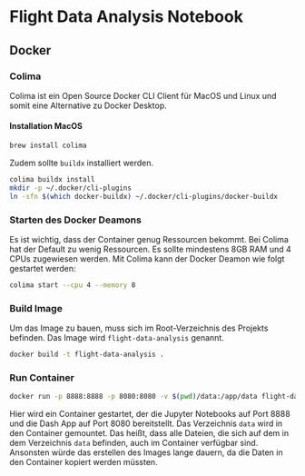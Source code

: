 # Flight Data Analysis Notebook

## Docker

### Colima
Colima ist ein Open Source Docker CLI Client für MacOS und Linux und somit eine Alternative zu Docker Desktop.

#### Installation MacOS
```bash
brew install colima
```
Zudem sollte `buildx` installiert werden.

```bash
colima buildx install
mkdir -p ~/.docker/cli-plugins
ln -sfn $(which docker-buildx) ~/.docker/cli-plugins/docker-buildx
```

### Starten des Docker Deamons
Es ist wichtig, dass der Container genug Ressourcen bekommt. Bei Colima hat der Default zu wenig Ressourcen. Es sollte mindestens 8GB RAM und 4 CPUs zugewiesen werden. Mit Colima kann der Docker Deamon wie folgt gestartet werden:

```bash
colima start --cpu 4 --memory 8
```

### Build Image
Um das Image zu bauen, muss sich im Root-Verzeichnis des Projekts befinden. Das Image wird `flight-data-analysis` genannt.
```bash
docker build -t flight-data-analysis .
```

### Run Container
```bash
docker run -p 8888:8888 -p 8080:8080 -v $(pwd)/data:/app/data flight-data-analysis 
```
Hier wird ein Container gestartet, der die Jupyter Notebooks auf Port 8888 und die Dash App auf Port 8080 bereitstellt. Das Verzeichnis `data` wird in den Container gemountet. Das heißt, dass alle Dateien, die sich auf dem in dem Verzeichnis `data` befinden, auch im Container verfügbar sind.
Ansonsten würde das erstellen des Images lange dauern, da die Daten in den Container kopiert werden müssten.


